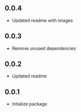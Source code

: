 ## 0.0.4

* Updated readme with images

## 0.0.3

* Remove unused dependencies

## 0.0.2

* Updated readme 

## 0.0.1

* Intialize package